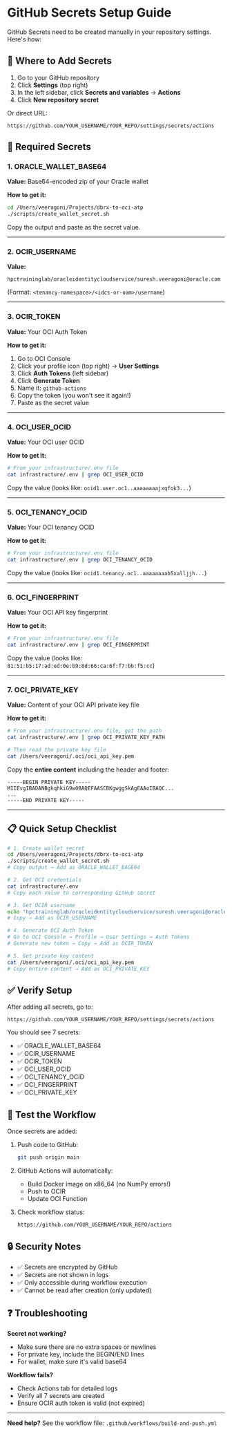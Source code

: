 # GitHub Secrets Setup Guide

GitHub Secrets need to be created manually in your repository settings. Here's how:

## 📍 Where to Add Secrets

1. Go to your GitHub repository
2. Click **Settings** (top right)
3. In the left sidebar, click **Secrets and variables** → **Actions**
4. Click **New repository secret**

Or direct URL:
```
https://github.com/YOUR_USERNAME/YOUR_REPO/settings/secrets/actions
```

## 🔑 Required Secrets

### 1. ORACLE_WALLET_BASE64

**Value:** Base64-encoded zip of your Oracle wallet

**How to get it:**
```bash
cd /Users/veeragoni/Projects/dbrx-to-oci-atp
./scripts/create_wallet_secret.sh
```

Copy the output and paste as the secret value.

---

### 2. OCIR_USERNAME

**Value:**
```
hpctraininglab/oracleidentitycloudservice/suresh.veeragoni@oracle.com
```

(Format: `<tenancy-namespace>/<idcs-or-oam>/username`)

---

### 3. OCIR_TOKEN

**Value:** Your OCI Auth Token

**How to get it:**
1. Go to OCI Console
2. Click your profile icon (top right) → **User Settings**
3. Click **Auth Tokens** (left sidebar)
4. Click **Generate Token**
5. Name it: `github-actions`
6. Copy the token (you won't see it again!)
7. Paste as the secret value

---

### 4. OCI_USER_OCID

**Value:** Your OCI user OCID

**How to get it:**
```bash
# From your infrastructure/.env file
cat infrastructure/.env | grep OCI_USER_OCID
```

Copy the value (looks like: `ocid1.user.oc1..aaaaaaaajxqfok3...`)

---

### 5. OCI_TENANCY_OCID

**Value:** Your OCI tenancy OCID

**How to get it:**
```bash
# From your infrastructure/.env file
cat infrastructure/.env | grep OCI_TENANCY_OCID
```

Copy the value (looks like: `ocid1.tenancy.oc1..aaaaaaaab5xalljjh...`)

---

### 6. OCI_FINGERPRINT

**Value:** Your OCI API key fingerprint

**How to get it:**
```bash
# From your infrastructure/.env file
cat infrastructure/.env | grep OCI_FINGERPRINT
```

Copy the value (looks like: `81:51:b5:17:ad:ed:0e:b9:8d:66:ca:6f:f7:bb:f5:cc`)

---

### 7. OCI_PRIVATE_KEY

**Value:** Content of your OCI API private key file

**How to get it:**
```bash
# From your infrastructure/.env file, get the path
cat infrastructure/.env | grep OCI_PRIVATE_KEY_PATH

# Then read the private key file
cat /Users/veeragoni/.oci/oci_api_key.pem
```

Copy the **entire content** including the header and footer:
```
-----BEGIN PRIVATE KEY-----
MIIEvgIBADANBgkqhkiG9w0BAQEFAASCBKgwggSkAgEAAoIBAQC...
...
-----END PRIVATE KEY-----
```

---

## 📋 Quick Setup Checklist

```bash
# 1. Create wallet secret
cd /Users/veeragoni/Projects/dbrx-to-oci-atp
./scripts/create_wallet_secret.sh
# Copy output → Add as ORACLE_WALLET_BASE64

# 2. Get OCI credentials
cat infrastructure/.env
# Copy each value to corresponding GitHub secret

# 3. Get OCIR username
echo "hpctraininglab/oracleidentitycloudservice/suresh.veeragoni@oracle.com"
# Copy → Add as OCIR_USERNAME

# 4. Generate OCI Auth Token
# Go to OCI Console → Profile → User Settings → Auth Tokens
# Generate new token → Copy → Add as OCIR_TOKEN

# 5. Get private key content
cat /Users/veeragoni/.oci/oci_api_key.pem
# Copy entire content → Add as OCI_PRIVATE_KEY
```

## ✅ Verify Setup

After adding all secrets, go to:
```
https://github.com/YOUR_USERNAME/YOUR_REPO/settings/secrets/actions
```

You should see 7 secrets:
- ✅ ORACLE_WALLET_BASE64
- ✅ OCIR_USERNAME
- ✅ OCIR_TOKEN
- ✅ OCI_USER_OCID
- ✅ OCI_TENANCY_OCID
- ✅ OCI_FINGERPRINT
- ✅ OCI_PRIVATE_KEY

## 🚀 Test the Workflow

Once secrets are added:

1. Push code to GitHub:
   ```bash
   git push origin main
   ```

2. GitHub Actions will automatically:
   - Build Docker image on x86_64 (no NumPy errors!)
   - Push to OCIR
   - Update OCI Function

3. Check workflow status:
   ```
   https://github.com/YOUR_USERNAME/YOUR_REPO/actions
   ```

## 🔒 Security Notes

- ✅ Secrets are encrypted by GitHub
- ✅ Secrets are not shown in logs
- ✅ Only accessible during workflow execution
- ✅ Cannot be read after creation (only updated)

## ❓ Troubleshooting

**Secret not working?**
- Make sure there are no extra spaces or newlines
- For private key, include the BEGIN/END lines
- For wallet, make sure it's valid base64

**Workflow fails?**
- Check Actions tab for detailed logs
- Verify all 7 secrets are created
- Ensure OCIR auth token is valid (not expired)

---

**Need help?** See the workflow file: `.github/workflows/build-and-push.yml`
